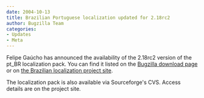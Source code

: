 ```yaml
---
date: 2004-10-13
title: Brazilian Portuguese localization updated for 2.18rc2
author: Bugzilla Team
categories:
- Updates
- Meta
---
```


Felipe Gaúcho has announced the availability of the 2.18rc2 version of the pt_BR localization pack. You can find it listed on the [Bugzilla download page](/download/#localizations) or on [the Brazilian localization project site](https://sourceforge.net/projects/bugzilla-br/).

The localization pack is also available via Sourceforge's CVS. Access details are on the project site.

